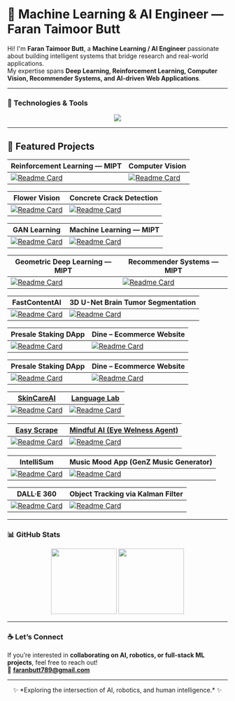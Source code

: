 # 🧠 Machine Learning & AI Engineer — Faran Taimoor Butt

Hi! I'm **Faran Taimoor Butt**, a **Machine Learning / AI Engineer** passionate about building intelligent systems that bridge research and real-world applications.  
My expertise spans **Deep Learning, Reinforcement Learning, Computer Vision, Recommender Systems, and AI-driven Web Applications**.  

---


### 🧩 Technologies & Tools
<p align="center">
  <img src="https://skillicons.dev/icons?i=python,pytorch,tensorflow,opencv,flask,fastapi,react,nextjs,nodejs,tailwind,mongodb,git,linux,cpp" />
</p>

---


## 🚀 Featured Projects

| Reinforcement Learning — MIPT | Computer Vision |
|--------------------------------|------------------|
| [![Readme Card](https://github-readme-stats.vercel.app/api/pin/?username=faranbutt&repo=Reinforcement-Learning-MIPT&theme=react&border_color=61dafb&border_radius=10)](https://github.com/faranbutt/Reinforcement-Learning-MIPT) | [![Readme Card](https://github-readme-stats.vercel.app/api/pin/?username=faranbutt&repo=Computer-Vision&theme=react&border_color=61dafb&border_radius=10)](https://github.com/faranbutt/Computer-Vision) |

| Flower Vision | Concrete Crack Detection |
|----------------|---------------------------|
| [![Readme Card](https://github-readme-stats.vercel.app/api/pin/?username=faranbutt&repo=Flower-Vision&theme=react&border_color=61dafb&border_radius=10)](https://github.com/faranbutt/Flower-Vision) | [![Readme Card](https://github-readme-stats.vercel.app/api/pin/?username=faranbutt&repo=Concreate-Crack-Detection&theme=react&border_color=61dafb&border_radius=10)](https://github.com/faranbutt/Concreate-Crack-Detection) |

| GAN Learning | Machine Learning — MIPT |
|----------------|----------------------------|
| [![Readme Card](https://github-readme-stats.vercel.app/api/pin/?username=faranbutt&repo=GAN-Learning&theme=react&border_color=61dafb&border_radius=10)](https://github.com/faranbutt/GAN-Learning) | [![Readme Card](https://github-readme-stats.vercel.app/api/pin/?username=faranbutt&repo=Machine-Learing-MIPT&theme=react&border_color=61dafb&border_radius=10)](https://github.com/faranbutt/Machine-Learing-MIPT) |

| Geometric Deep Learning — MIPT | Recommender Systems — MIPT |
|--------------------------------|-----------------------------|
| [![Readme Card](https://github-readme-stats.vercel.app/api/pin/?username=faranbutt&repo=Geometeric-Deep-Learning-MIPT&theme=react&border_color=61dafb&border_radius=10)](https://github.com/faranbutt/Geometeric-Deep-Learning-MIPT) | [![Readme Card](https://github-readme-stats.vercel.app/api/pin/?username=faranbutt&repo=Recommender-Systems&theme=react&border_color=61dafb&border_radius=10)](https://github.com/faranbutt/Recommender-Systems) |

| FastContentAI | 3D U-Net Brain Tumor Segmentation |
|----------------|------------------------------------|
| [![Readme Card](https://github-readme-stats.vercel.app/api/pin/?username=faranbutt&repo=FastContentAI&theme=react&border_color=61dafb&border_radius=10)](https://github.com/faranbutt/FastContentAI) | [![Readme Card](https://github-readme-stats.vercel.app/api/pin/?username=faranbutt&repo=Image-Segmentation-MRI&theme=react&border_color=61dafb&border_radius=10)](https://github.com/faranbutt/Image-Segmentation-MRI) |

| Presale Staking DApp | Dine – Ecommerce Website |
|----------------------|---------------------------|
| [![Readme Card](https://github-readme-stats.vercel.app/api/pin/?username=faranbutt&repo=Presale-staking-dapp&theme=react&border_color=61dafb&border_radius=10)](https://github.com/faranbutt/Presale-staking-dapp) | [![Readme Card](https://github-readme-stats.vercel.app/api/pin/?username=faranbutt&repo=Ecommerce-App-Full-Stack&theme=react&border_color=61dafb&border_radius=10)](https://github.com/faranbutt/Ecommerce-App-Full-Stack) |


| Presale Staking DApp | Dine – Ecommerce Website |
|----------------------|---------------------------|
| [![Readme Card](https://github-readme-stats.vercel.app/api/pin/?username=faranbutt&repo=Presale-staking-dapp&theme=react&border_color=61dafb&border_radius=10)](https://github.com/faranbutt/Presale-staking-dapp) | [![Readme Card](https://github-readme-stats.vercel.app/api/pin/?username=faranbutt&repo=Ecommerce-App-Full-Stack&theme=react&border_color=61dafb&border_radius=10)](https://github.com/faranbutt/Ecommerce-App-Full-Stack) |

| [SkinCareAI](https://github.com/faranbutt/Skin-Care-AI) | [Language Lab](https://github.com/faranbutt/Language-Lab) |
|-------------|--------------|
| [![Readme Card](https://github-readme-stats.vercel.app/api/pin/?username=faranbutt&repo=Skin-Care-AI&theme=react&border_color=61dafb&border_radius=10)](https://github.com/faranbutt/Skin-Care-AI) | [![Readme Card](https://github-readme-stats.vercel.app/api/pin/?username=faranbutt&repo=Language-Lab&theme=react&border_color=61dafb&border_radius=10)](https://github.com/faranbutt/Language-Lab) |

| [Easy Scrape](https://github.com/faranbutt/Web-Parser) | [Mindful AI (Eye Welness Agent)](https://github.com/timothelaborie/Eye-blinking-classifier) |
|--------------|------------|
| [![Readme Card](https://github-readme-stats.vercel.app/api/pin/?username=faranbutt&repo=Web-Parser&theme=react&border_color=61dafb&border_radius=10)](https://github.com/faranbutt/Web-Parser) | [![Readme Card](https://github-readme-stats.vercel.app/api/pin/?username=faranbutt&repo=Eye-blinking-classifier&theme=react&border_color=61dafb&border_radius=10)]([https://github.com/timothelaborie/Eye-blinking-classifier](https://github.com/faranbutt/Eye-blinking-classifier)) |

| IntelliSum | Music Mood App (GenZ Music Generator) |
|-------------|---------------------------------------|
| [![Readme Card](https://github-readme-stats.vercel.app/api/pin/?username=faranbutt&repo=IntelliSum&theme=react&border_color=61dafb&border_radius=10)](https://github.com/faranbutt/IntelliSum) | [![Readme Card](https://github-readme-stats.vercel.app/api/pin/?username=faranbutt&repo=AudioCraft&theme=react&border_color=61dafb&border_radius=10)](https://github.com/faranbutt/AudioCraft) |

| DALL·E 360 | Object Tracking via Kalman Filter |
|--------------|-----------------------------------|
| [![Readme Card](https://github-readme-stats.vercel.app/api/pin/?username=faranbutt&repo=dalle-360&theme=react&border_color=61dafb&border_radius=10)](https://github.com/faranbutt/dalle-360) | [![Readme Card](https://github-readme-stats.vercel.app/api/pin/?username=faranbutt&repo=Object-Tracking-via-Kalman-Filter&theme=react&border_color=61dafb&border_radius=10)](https://github.com/faranbutt/Object-Tracking-via-Kalman-Filter) |


---


### 📊 GitHub Stats
<p align="center">
  <img src="https://github-readme-stats.vercel.app/api?username=faranbutt&show_icons=true&theme=radical" height="150"/>
  <img src="https://github-readme-stats.vercel.app/api/top-langs/?username=faranbutt&layout=compact&theme=radical" height="150"/>
</p>

---

### ☕ Let’s Connect
If you’re interested in **collaborating on AI, robotics, or full-stack ML projects**, feel free to reach out!  
📩 **faranbutt789@gmail.com**

---

<p align="center">✨ *Exploring the intersection of AI, robotics, and human intelligence.* ✨</p>
